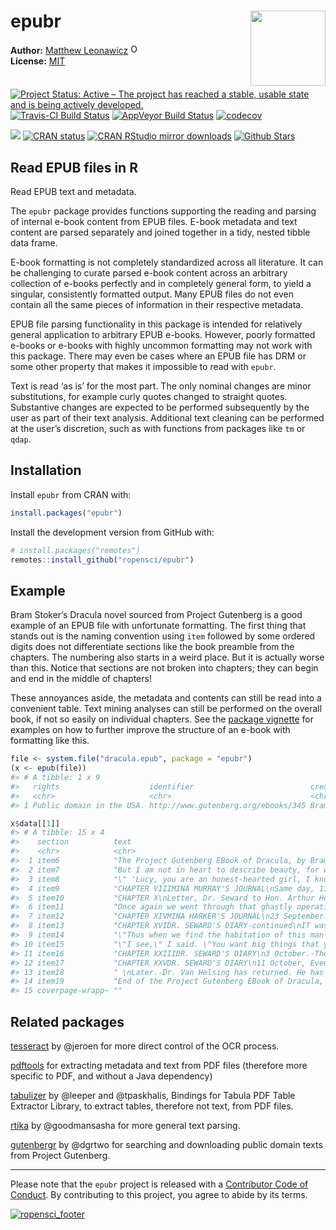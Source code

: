
<!-- README.md is generated from README.Rmd. Please edit that file -->

# epubr <img src="man/figures/logo.png" style="margin-left:10px;margin-bottom:5px;" width="120" align="right">

**Author:** [Matthew Leonawicz](https://github.com/leonawicz)
<a href="https://orcid.org/0000-0001-9452-2771" target="orcid.widget">
<img alt="ORCID logo" src="https://info.orcid.org/wp-content/uploads/2019/11/orcid_16x16.png" width="16" height="16" /></a>
<br/> **License:** [MIT](https://opensource.org/licenses/MIT)<br/>

[![Project Status: Active – The project has reached a stable, usable
state and is being actively
developed.](http://www.repostatus.org/badges/latest/active.svg)](https://www.repostatus.org/)
[![Travis-CI Build
Status](https://travis-ci.org/ropensci/epubr.svg?branch=master)](https://travis-ci.org/ropensci/epubr)
[![AppVeyor Build
Status](https://ci.appveyor.com/api/projects/status/github/ropensci/epubr?branch=master&svg=true)](https://ci.appveyor.com/project/leonawicz/epubr)
[![codecov](https://codecov.io/gh/ropensci/epubr/branch/master/graph/badge.svg)](https://codecov.io/gh/ropensci/epubr)

[![](https://badges.ropensci.org/222_status.svg)](https://github.com/ropensci/software-review/issues/222)
[![CRAN
status](http://www.r-pkg.org/badges/version/epubr)](https://cran.r-project.org/package=epubr)
[![CRAN RStudio mirror
downloads](http://cranlogs.r-pkg.org/badges/epubr)](https://cran.r-project.org/package=epubr)
[![Github
Stars](https://img.shields.io/github/stars/ropensci/epubr.svg?style=social&label=Github)](https://github.com/ropensci/epubr)

## Read EPUB files in R

Read EPUB text and metadata.

The `epubr` package provides functions supporting the reading and
parsing of internal e-book content from EPUB files. E-book metadata and
text content are parsed separately and joined together in a tidy, nested
tibble data frame.

E-book formatting is not completely standardized across all literature.
It can be challenging to curate parsed e-book content across an
arbitrary collection of e-books perfectly and in completely general
form, to yield a singular, consistently formatted output. Many EPUB
files do not even contain all the same pieces of information in their
respective metadata.

EPUB file parsing functionality in this package is intended for
relatively general application to arbitrary EPUB e-books. However,
poorly formatted e-books or e-books with highly uncommon formatting may
not work with this package. There may even be cases where an EPUB file
has DRM or some other property that makes it impossible to read with
`epubr`.

Text is read ‘as is’ for the most part. The only nominal changes are
minor substitutions, for example curly quotes changed to straight
quotes. Substantive changes are expected to be performed subsequently by
the user as part of their text analysis. Additional text cleaning can be
performed at the user’s discretion, such as with functions from packages
like `tm` or `qdap`.

## Installation

Install `epubr` from CRAN with:

``` r
install.packages("epubr")
```

Install the development version from GitHub with:

``` r
# install.packages("remotes")
remotes::install_github("ropensci/epubr")
```

## Example

Bram Stoker’s Dracula novel sourced from Project Gutenberg is a good
example of an EPUB file with unfortunate formatting. The first thing
that stands out is the naming convention using `item` followed by some
ordered digits does not differentiate sections like the book preamble
from the chapters. The numbering also starts in a weird place. But it is
actually worse than this. Notice that sections are not broken into
chapters; they can begin and end in the middle of chapters\!

These annoyances aside, the metadata and contents can still be read into
a convenient table. Text mining analyses can still be performed on the
overall book, if not so easily on individual chapters. See the [package
vignette](https://docs.ropensci.org/epubr/articles/epubr.html) for
examples on how to further improve the structure of an e-book with
formatting like this.

``` r
file <- system.file("dracula.epub", package = "epubr")
(x <- epub(file))
#> # A tibble: 1 x 9
#>   rights                    identifier                          creator     title   language subject      date       source                                             data            
#>   <chr>                     <chr>                               <chr>       <chr>   <chr>    <chr>        <chr>      <chr>                                              <list>          
#> 1 Public domain in the USA. http://www.gutenberg.org/ebooks/345 Bram Stoker Dracula en       Horror tales 1995-10-01 http://www.gutenberg.org/files/345/345-h/345-h.htm <tibble [15 x 4~

x$data[[1]]
#> # A tibble: 15 x 4
#>    section          text                                                                                                                                                     nword nchar
#>    <chr>            <chr>                                                                                                                                                    <int> <int>
#>  1 item6            "The Project Gutenberg EBook of Dracula, by Bram StokerThis eBook is for the use of anyone anywhere at no cost and withalmost no restrictions whatsoeve~ 11446 60972
#>  2 item7            "But I am not in heart to describe beauty, for when I had seen the view I explored further; doors, doors, doors everywhere, and all locked and bolted. ~ 13879 71798
#>  3 item8            "\" 'Lucy, you are an honest-hearted girl, I know. I should not be here speaking to you as I am now if I did not believe you clean grit, right through ~ 12474 65522
#>  4 item9            "CHAPTER VIIIMINA MURRAY'S JOURNAL\nSame day, 11 o'clock p. m.-Oh, but I am tired! If it were not that I had made my diary a duty I should not open it ~ 12177 62724
#>  5 item10           "CHAPTER X\nLetter, Dr. Seward to Hon. Arthur Holmwood.\n\"6 September.\n\"My dear Art,-\n\"My news to-day is not so good. Lucy this morning had gone b~ 12806 66678
#>  6 item11           "Once again we went through that ghastly operation. I have not the heart to go through with the details. Lucy had got a terrible shock and it told on h~ 12103 62949
#>  7 item12           "CHAPTER XIVMINA HARKER'S JOURNAL\n23 September.-Jonathan is better after a bad night. I am so glad that he has plenty of work to do, for that keeps hi~ 12214 62234
#>  8 item13           "CHAPTER XVIDR. SEWARD'S DIARY-continued\nIT was just a quarter before twelve o'clock when we got into the churchyard over the low wall. The night was ~ 13990 72903
#>  9 item14           "\"Thus when we find the habitation of this man-that-was, we can confine him to his coffin and destroy him, if we obey what we know. But he is clever. ~ 13356 69779
#> 10 item15           "\"I see,\" I said. \"You want big things that you can make your teeth meet in? How would you like to breakfast on elephant?\"\n\"What ridiculous nonse~ 12866 66921
#> 11 item16           "CHAPTER XXIIIDR. SEWARD'S DIARY\n3 October.-The time seemed terrible long whilst we were waiting for the coming of Godalming and Quincey Morris. The P~ 11928 61550
#> 12 item17           "CHAPTER XXVDR. SEWARD'S DIARY\n11 October, Evening.-Jonathan Harker has asked me to note this, as he says he is hardly equal to the task, and he wants~ 13119 68564
#> 13 item18           " \nLater.-Dr. Van Helsing has returned. He has got the carriage and horses; we are to have some dinner, and to start in an hour. The landlady is putti~  8435 43464
#> 14 item19           "End of the Project Gutenberg EBook of Dracula, by Bram Stoker*** END OF THIS PROJECT GUTENBERG EBOOK DRACULA ******** This file should be named 345-h.~  2665 18541
#> 15 coverpage-wrapp~ ""                                                                                                                                                           0     0
```

## Related packages

[tesseract](https://github.com/ropensci/tesseract) by @jeroen for more
direct control of the OCR process.

[pdftools](https://github.com/ropensci/pdftools) for extracting metadata
and text from PDF files (therefore more specific to PDF, and without a
Java dependency)

[tabulizer](https://github.com/ropensci/tabulizer) by @leeper and
@tpaskhalis, Bindings for Tabula PDF Table Extractor Library, to extract
tables, therefore not text, from PDF files.

[rtika](https://github.com/ropensci/rtika) by @goodmansasha for more
general text parsing.

[gutenbergr](https://github.com/ropensci/gutenbergr) by @dgrtwo for
searching and downloading public domain texts from Project Gutenberg.

-----

Please note that the `epubr` project is released with a [Contributor
Code of
Conduct](https://github.com/ropensci/epubr/blob/master/CODE_OF_CONDUCT.md).
By contributing to this project, you agree to abide by its terms.

[![ropensci\_footer](https://ropensci.org/public_images/ropensci_footer.png)](https://ropensci.org)
